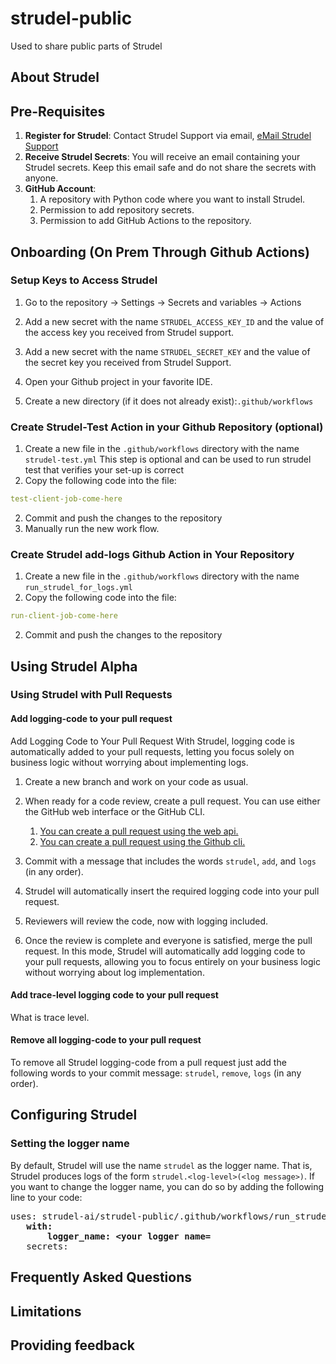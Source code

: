 # strudel-public
Used to share public parts of Strudel 

## About Strudel 

## Pre-Requisites
1. **Register for Strudel**: Contact Strudel Support via email, <a href="mailto:support@strudel-ai.com?subject=Strudel%20Alpha%20Registration&amp;body=put%20body%20">eMail Strudel Support</a>
2. **Receive Strudel Secrets**: You will receive an email containing your Strudel secrets. Keep this email safe and do not share the secrets with anyone.
2. **GitHub Account**:
   1. A repository with Python code where you want to install Strudel. 
   2. Permission to add repository secrets. 
   3. Permission to add GitHub Actions to the repository.



## Onboarding  (On Prem Through Github Actions)
### Setup Keys to Access Strudel
1. Go to the repository &rarr; Settings &rarr; Secrets and variables  &rarr; Actions 
1. Add a new secret with the name `STRUDEL_ACCESS_KEY_ID` and the value 
   of the access key you received from Strudel support. 
1. Add a new secret with the name `STRUDEL_SECRET_KEY` and the value of the 
   secret key you received from Strudel Support. 

2. Open your Github project in your favorite IDE.
2. Create a new directory (if it does not already exist):`.github/workflows`

### Create Strudel-Test Action in your Github Repository (optional)

1. Create a new file in the `.github/workflows` directory with the name `strudel-test.yml`
This step is optional and can be used to run strudel test 
that verifies your set-up is correct 
2. Copy the following code into the file:
```yaml
test-client-job-come-here
```
2. Commit and push the changes to the repository
3. Manually run the new work flow. 

### Create Strudel add-logs Github Action in Your Repository
1. Create a new file in the `.github/workflows` directory with the name `run_strudel_for_logs.yml`
2. Copy the following code into the file:
```yaml
run-client-job-come-here
```
2. Commit and push the changes to the repository

## Using Strudel Alpha
### Using Strudel with Pull Requests
#### Add logging-code to your pull request
Add Logging Code to Your Pull Request
With Strudel, logging code is automatically added to your pull requests, 
letting you focus solely on business logic without worrying about implementing logs.

1. Create a new branch and work on your code as usual.
2. When ready for a code review, create a pull request. 
You can use either the GitHub web interface or the GitHub CLI.
   1. [You can create a pull request using the web api.](https://docs.github.com/en/pull-requests/collaborating-with-pull-requests/proposing-changes-to-your-work-with-pull-requests/creating-a-pull-request?tool=webui)
   2. [You can create a pull request using the Github cli.](https://external.ink?to=/docs.github.com/en/pull-requests/collaborating-with-pull-requests/proposing-changes-to-your-work-with-pull-requests/creating-a-pull-request?tool=cli#creating-the-pull-request)

4. Commit with a message that includes the words `strudel`, `add`,  and `logs` (in any order).
4. Strudel will automatically insert the required logging code into your pull request.
5. Reviewers will review the code, now with logging included.
6. Once the review is complete and everyone is satisfied, merge the pull request.
In this mode, Strudel will automatically add logging code to your pull requests, 
allowing you to focus entirely on your business logic without worrying about log implementation.

#### Add trace-level logging code to your pull request 
What is trace level. 

#### Remove all logging-code to your pull request
To remove all Strudel logging-code from a pull request just add the following
words to your commit message: `strudel`, `remove`, `logs` (in any order).
## Configuring Strudel 
### Setting the logger name
By default, Strudel will use the name `strudel` as the logger name. That is, Strudel produces
logs of the form `strudel.<log-level>(<log message>)`. 
If you want to change the logger name, you can do so by adding the following line to your code:
<pre>
uses: strudel-ai/strudel-public/.github/workflows/run_strudel_for_logs.yml       
   <b>with:
       logger_name: &#60;your logger name&#61; </b>
   secrets:
</pre>
## Frequently Asked Questions
## Limitations 

## Providing feedback 
